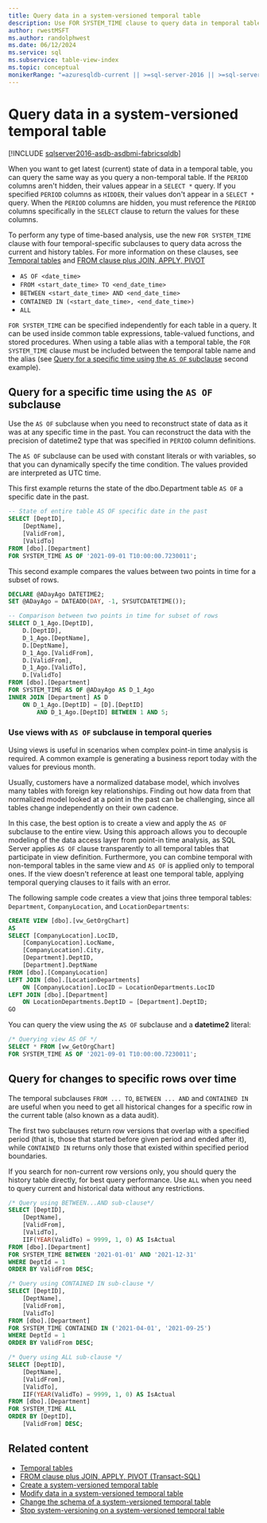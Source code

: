 ```yaml
---
title: Query data in a system-versioned temporal table
description: Use FOR SYSTEM_TIME clause to query data in temporal tables.
author: rwestMSFT
ms.author: randolphwest
ms.date: 06/12/2024
ms.service: sql
ms.subservice: table-view-index
ms.topic: conceptual
monikerRange: "=azuresqldb-current || >=sql-server-2016 || >=sql-server-linux-2017 || =azuresqldb-mi-current||=fabric"
---
```

# Query data in a system-versioned temporal table

[!INCLUDE [sqlserver2016-asdb-asdbmi-fabricsqldb](../../includes/applies-to-version/sqlserver2016-asdb-asdbmi-fabricsqldb.md)]

When you want to get latest (current) state of data in a temporal table, you can query the same way as you query a non-temporal table. If the `PERIOD` columns aren't hidden, their values appear in a `SELECT *` query. If you specified `PERIOD` columns as `HIDDEN`, their values don't appear in a `SELECT *` query. When the `PERIOD` columns are hidden, you must reference the `PERIOD` columns specifically in the `SELECT` clause to return the values for these columns.

To perform any type of time-based analysis, use the new `FOR SYSTEM_TIME` clause with four temporal-specific subclauses to query data across the current and history tables. For more information on these clauses, see [Temporal tables](temporal-tables.md) and [FROM clause plus JOIN, APPLY, PIVOT](../../t-sql/queries/from-transact-sql.md)

- `AS OF <date_time>`
- `FROM <start_date_time> TO <end_date_time>`
- `BETWEEN <start_date_time> AND <end_date_time>`
- `CONTAINED IN (<start_date_time>, <end_date_time>)`
- `ALL`

`FOR SYSTEM_TIME` can be specified independently for each table in a query. It can be used inside common table expressions, table-valued functions, and stored procedures. When using a table alias with a temporal table, the `FOR SYSTEM_TIME` clause must be included between the temporal table name and the alias (see [Query for a specific time using the `AS OF` subclause](#query-for-a-specific-time-using-the-as-of-subclause) second example).

## Query for a specific time using the `AS OF` subclause

Use the `AS OF` subclause when you need to reconstruct state of data as it was at any specific time in the past. You can reconstruct the data with the precision of datetime2 type that was specified in `PERIOD` column definitions.

The `AS OF` subclause can be used with constant literals or with variables, so that you can dynamically specify the time condition. The values provided are interpreted as UTC time.

This first example returns the state of the dbo.Department table `AS OF` a specific date in the past.

```sql
-- State of entire table AS OF specific date in the past
SELECT [DeptID],
    [DeptName],
    [ValidFrom],
    [ValidTo]
FROM [dbo].[Department]
FOR SYSTEM_TIME AS OF '2021-09-01 T10:00:00.7230011';
```

This second example compares the values between two points in time for a subset of rows.

```sql
DECLARE @ADayAgo DATETIME2;
SET @ADayAgo = DATEADD(DAY, -1, SYSUTCDATETIME());

-- Comparison between two points in time for subset of rows
SELECT D_1_Ago.[DeptID],
    D.[DeptID],
    D_1_Ago.[DeptName],
    D.[DeptName],
    D_1_Ago.[ValidFrom],
    D.[ValidFrom],
    D_1_Ago.[ValidTo],
    D.[ValidTo]
FROM [dbo].[Department]
FOR SYSTEM_TIME AS OF @ADayAgo AS D_1_Ago
INNER JOIN [Department] AS D
    ON D_1_Ago.[DeptID] = [D].[DeptID]
        AND D_1_Ago.[DeptID] BETWEEN 1 AND 5;
```

### Use views with `AS OF` subclause in temporal queries

Using views is useful in scenarios when complex point-in time analysis is required. A common example is generating a business report today with the values for previous month.

Usually, customers have a normalized database model, which involves many tables with foreign key relationships. Finding out how data from that normalized model looked at a point in the past can be challenging, since all tables change independently on their own cadence.

In this case, the best option is to create a view and apply the `AS OF` subclause to the entire view. Using this approach allows you to decouple modeling of the data access layer from point-in time analysis, as SQL Server applies `AS OF` clause transparently to all temporal tables that participate in view definition. Furthermore, you can combine temporal with non-temporal tables in the same view and `AS OF` is applied only to temporal ones. If the view doesn't reference at least one temporal table, applying temporal querying clauses to it fails with an error.

The following sample code creates a view that joins three temporal tables: `Department`, `CompanyLocation`, and `LocationDepartments`:

```sql
CREATE VIEW [dbo].[vw_GetOrgChart]
AS
SELECT [CompanyLocation].LocID,
    [CompanyLocation].LocName,
    [CompanyLocation].City,
    [Department].DeptID,
    [Department].DeptName
FROM [dbo].[CompanyLocation]
LEFT JOIN [dbo].[LocationDepartments]
    ON [CompanyLocation].LocID = LocationDepartments.LocID
LEFT JOIN [dbo].[Department]
    ON LocationDepartments.DeptID = [Department].DeptID;
GO
```

You can query the view using the `AS OF` subclause and a **datetime2** literal:

```sql
/* Querying view AS OF */
SELECT * FROM [vw_GetOrgChart]
FOR SYSTEM_TIME AS OF '2021-09-01 T10:00:00.7230011';
```

## Query for changes to specific rows over time

The temporal subclauses `FROM ... TO`, `BETWEEN ... AND` and `CONTAINED IN` are useful when you need to get all historical changes for a specific row in the current table (also known as a data audit).

The first two subclauses return row versions that overlap with a specified period (that is, those that started before given period and ended after it), while `CONTAINED IN` returns only those that existed within specified period boundaries.

If you search for non-current row versions only, you should query the history table directly, for best query performance. Use `ALL` when you need to query current and historical data without any restrictions.

```sql
/* Query using BETWEEN...AND sub-clause*/
SELECT [DeptID],
    [DeptName],
    [ValidFrom],
    [ValidTo],
    IIF(YEAR(ValidTo) = 9999, 1, 0) AS IsActual
FROM [dbo].[Department]
FOR SYSTEM_TIME BETWEEN '2021-01-01' AND '2021-12-31'
WHERE DeptId = 1
ORDER BY ValidFrom DESC;

/* Query using CONTAINED IN sub-clause */
SELECT [DeptID],
    [DeptName],
    [ValidFrom],
    [ValidTo]
FROM [dbo].[Department]
FOR SYSTEM_TIME CONTAINED IN ('2021-04-01', '2021-09-25')
WHERE DeptId = 1
ORDER BY ValidFrom DESC;

/* Query using ALL sub-clause */
SELECT [DeptID],
    [DeptName],
    [ValidFrom],
    [ValidTo],
    IIF(YEAR(ValidTo) = 9999, 1, 0) AS IsActual
FROM [dbo].[Department]
FOR SYSTEM_TIME ALL
ORDER BY [DeptID],
    [ValidFrom] DESC;
```

## Related content

- [Temporal tables](temporal-tables.md)
- [FROM clause plus JOIN, APPLY, PIVOT (Transact-SQL)](../../t-sql/queries/from-transact-sql.md)
- [Create a system-versioned temporal table](creating-a-system-versioned-temporal-table.md)
- [Modify data in a system-versioned temporal table](modifying-data-in-a-system-versioned-temporal-table.md)
- [Change the schema of a system-versioned temporal table](changing-the-schema-of-a-system-versioned-temporal-table.md)
- [Stop system-versioning on a system-versioned temporal table](stopping-system-versioning-on-a-system-versioned-temporal-table.md)
